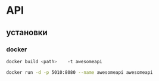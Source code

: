 # API




## установки

### docker



```bash
docker build <path>    -t awesomeapi 

docker run -d -p 5010:8080 --name awesomeapi awesomeapi

```

